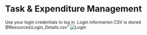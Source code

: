 # Task & Expenditure Management
Use your login credentials to log in. Login informarion CSV is stored @Resources\Login_Details.csv"
![Login](https://github.com/Samitha10/Task-and-Expenditure-Management-System/assets/145892250/4e10cc19-12a6-4e4c-a7c7-bf9e8e9b3c29)
